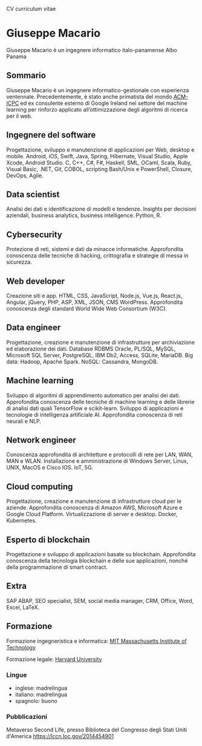 CV curriculum vitae

# Giuseppe Macario

Giuseppe Macario è un ingegnere informatico italo-panamense Albo Panama

## Sommario

Giuseppe Macario è un ingegnere informatico-gestionale con esperienza ventennale. Precedentemente, è stato anche primatista del mondo [ACM-ICPC](https://icpc.global) ed ex consulente esterno di Google Ireland nel settore del machine learning per rinforzo applicato all’ottimizzazione degli algoritmi di ricerca per il web.

## Ingegnere del software

Progettazione, sviluppo e manutenzione di applicazioni per Web, desktop e mobile. Android, iOS, Swift, Java, Spring, Hibernate, Visual Studio, Apple Xcode, Android Studio. C, C++, C#, F#, Haskell, SML, OCaml, Scala, Ruby, Visual Basic, .NET, Git, COBOL, scripting Bash/Unix e PowerShell, Closure, DevOps, Agile.

## Data scientist

Analisi dei dati e identificazione di modelli e tendenze. Insights per decisioni aziendali, business analytics, business intelligence. Python, R.

## Cybersecurity

Protezione di reti, sistemi e dati da minacce informatiche. Approfondita conoscenza delle tecniche di hacking, crittografia e strategie di messa in sicurezza.

## Web developer

Creazione siti e app. HTML, CSS, JavaScript, Node.js, Vue.js, React.js, Angular, jQuery, PHP, ASP, XML, JSON, CMS WordPress. Approfondita conoscenza degli standard World Wide Web Consortium (W3C).

## Data engineer

Progettazione, creazione e manutenzione di infrastrutture per archiviazione ed elaborazione dei dati. Database RDBMS Oracle, PL/SQL, MySQL, Microsoft SQL Server, PostgreSQL, IBM Db2, Access, SQLite, MariaDB. Big data: Hadoop, Apache Spark. NoSQL: Cassandra, MongoDB.

## Machine learning

Sviluppo di algoritmi di apprendimento automatico per analisi dei dati. Approfondita conoscenza delle tecniche di machine learning e delle librerie di analisi dati quali TensorFlow e scikit-learn. Sviluppo di applicazioni e tecnologie di intelligenza artificiale AI. Approfondita conoscenza di reti neurali e NLP.

## Network engineer

Conoscenza approfondita di architetture e protocolli di rete per LAN, WAN, MAN e WLAN. Installazione e amministrazione di Windows Server, Linux, UNIX, MacOS e Cisco IOS. IoT, 5G.

## Cloud computing

Progettazione, creazione e manutenzione di infrastrutture cloud per le aziende. Approfondita conoscenza di Amazon AWS, Microsoft Azure e Google Cloud Platform. Virtualizzazione di server e desktop. Docker, Kubernetes.

## Esperto di blockchain

Progettazione e sviluppo di applicazioni basate su blockchain. Approfondita conoscenza della tecnologia blockchain e delle sue applicazioni, nonché della programmazione di smart contract.

## Extra

SAP ABAP, SEO specialist, SEM, social media manager, CRM, Office, Word, Excel, LaTeX.

## Formazione

Formazione ingegneristica e informatica: [MIT Massachusetts Institute of Technology](https://web.mit.edu)

Formazione legale: [Harvard University](https://www.harvard.edu/)

### Lingue

* inglese: madrelingua
* italiano: madrelingua
* spagnolo: buono

### Pubblicazioni

Metaverso Second Life, presso Biblioteca del Congresso degli Stati Uniti d'America https://lccn.loc.gov/2014454901
